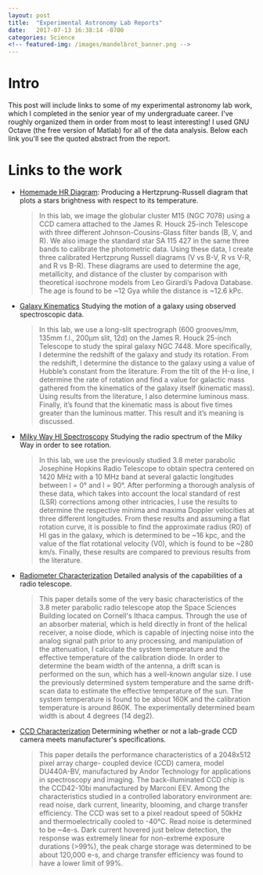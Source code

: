 ```yaml
---
layout: post
title:  "Experimental Astronomy Lab Reports"
date:   2017-07-13 16:38:14 -0700
categories: Science
<!-- featured-img: /images/mandelbrot_banner.png -->
---
```

# Intro

This post will include links to some of my experimental astronomy lab work,
which I completed in the senior year of my undergraduate career. I've roughly
organized them in order from most to least interesting! I used GNU
Octave (the free version of Matlab) for all of the data analysis. Below each link
you'll see the quoted abstract from the report.

# Links to the work

* <a href="/file_content/HR_diagram.pdf">Homemade HR Diagram</a>:
  Producing a Hertzprung-Russell diagram that plots a stars brightness with
  respect to its temperature.

  > In this lab, we image the globular cluster M15 (NGC 7078) using a CCD camera attached
to the James R. Houck 25-inch Telescope with three different Johnson-Cousins-Glass filter
bands (B, V, and R). We also image the standard star SA 115 427 in the same three bands
to calibrate the photometric data. Using these data, I create three calibrated Hertzprung
Russell diagrams (V vs B-V, R vs V-R, and R vs B-R). These diagrams are used to determine
the age, metallicity, and distance of the cluster by comparison with theoretical
isochrone models from Leo Girardi’s Padova Database. The age is found to be ~12 Gya while
the distance is ~12.6 kPc.

* <a href="/file_content/galaxy_kinematics.pdf">Galaxy Kinematics</a>
  Studying the motion of a galaxy using observed spectroscopic data.

  >In this lab, we use a long-slit spectrograph (600 grooves/mm, 135mm f.l., 200μm slit,
12d) on the James R. Houck 25-inch Telescope to study the spiral galaxy NGC 7448. More
specifically, I determine the redshift of the galaxy and study its rotation. From the
redshift, I determine the distance to the galaxy using a value of Hubble’s constant from
the literature. From the tilt of the H-α line, I determine the rate of rotation and find
a value for galactic mass gathered from the kinematics of the galaxy itself (kinematic
mass). Using results from the literature, I also determine luminous mass. Finally, it’s
found that the kinematic mass is about five times greater than the luminous matter. This
result and it’s meaning is discussed.

* <a href="/file_content/HI_spectroscopy_copy.pdf">Milky Way HI Spectroscopy</a>
  Studying the radio spectrum of the Milky Way in order to see rotation.

  >In this lab, we use the previously studied 3.8 meter parabolic Josephine Hopkins Radio
  Telescope to obtain spectra centered on 1420 MHz with a 10 MHz band at several galactic
  longitudes between l = 0° and l = 90°. After performing a thorough analysis of these
  data, which takes into account the local standard of rest (LSR) corrections among other
  intricacies, I use the results to determine the respective minima and maxima Doppler
  velocities at three different longitudes. From these results and assuming a flat
  rotation curve, it is possible to find the approximate radius (R0) of HI gas in the
  galaxy, which is determined to be ~16 kpc, and the value of the flat rotational
  velocity (V0), which is found to be ~280 km/s. Finally, these results are compared to
  previous results from the literature.

* <a href="/file_content/radiotelescope_copy.pdf">Radiometer Characterization</a>
  Detailed analysis of the capabilities of a radio telescope.

  >This paper details some of the very basic characteristics of the 3.8 meter parabolic
  radio telescope atop the Space Sciences Building located on Cornell's Ithaca campus.
  Through the use of an absorber material, which is held directly in front of the helical
  receiver, a noise diode, which is capable of injecting noise into the analog signal
  path prior to any processing, and manipulation of the attenuation, I calculate the
  system temperature and the effective temperature of the calibration diode. In order to
  determine the beam width of the antenna, a drift scan is performed on the sun, which
  has a well-known angular size. I use the previously determined system temperature and
  the same drift-scan data to estimate the effective temperature of the sun. The system
  temperature is found to be about 160K and the calibration temperature is around 860K.
  The experimentally determined beam width is about 4 degrees (14 deg2).

* <a href="/file_content/CCD_characterization.pdf">CCD Characterization</a>
  Determining whether or not a lab-grade CCD camera meets manufacturer's
  specifications.

  >This paper details the performance characteristics of a 2048x512 pixel array charge-
  coupled device (CCD) camera, model DU440A-BV, manufactured by Andor Technology for
  applications in spectroscopy and imaging. The back-illuminated CCD chip is the CCD42-10bi
  manufactured by Marconi EEV. Among the characteristics studied in a controlled laboratory
  environment are: read noise, dark current, linearity, blooming, and charge transfer
  efficiency. The CCD was set to a pixel readout speed of 50kHz and thermoelectrically
  cooled to -40°C. Read noise is determined to be ~4e-s. Dark current hovered just below
  detection, the response was extremely linear for non-extreme exposure durations (>99%),
  the peak charge storage was determined to be about 120,000 e-s, and charge transfer
  efficiency was found to have a lower limit of 99%.

